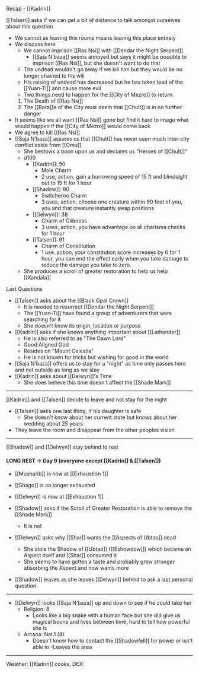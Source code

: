 Recap - [[Kadrin]]

[[Talsen]] asks if we can get a bit of distance to talk amongst ourselves about this question
- We cannot as leaving this rooms means leaving this place entirely
- We discuss here
	- We cannot imprison [[Ras Nsi]] with [[Dendar the Night Serpent]]
		- [[Saja N’baza]] seems annoyed but says it might be possible to imprison [[Ras Nsi]], but she doesn't want to do that
	- The undead wouldn't go away if we kill him but they would be no longer chained to his will
	- His raising of undead has decreased but he has taken lead of the [[Yuan-Ti]] and cause more evil
	- Two things need to happen for the [[City of Mezro]] to return. 
	1. The Death of [[Ras Nsi]]
	2. The [[Bara]]e of the City must deem that [[Chult]] is in no further danger
- It seems like we all want [[Ras Nsi]] gone but find it hard to image what would happen if the [[City of Mezro]] would come back
- We agree to kill [[Ras Nsi]]
- [[Saja N’baza]] assures us that [[Chult]] has never seen much inter-city conflict aside from [[Omu]]
	- She bestows a boon upon us and declares us "Heroes of [[Chult]]"
	- d100
		- [[Kadrin]]: 50
			- Mole Charm
			- 2 use, action, gain a burrowing speed of 15 ft and blindsight out to 15 ft for 1 hour
		- [[Shadow]]: 80
			- Switcheroo Charm
			- 3 uses, action, choose one creature within 90 feet of you, you and that creature instantly swap positions
		- [[Delwyn]]: 38
			- Charm of Glibness
			- 3 uses, action, you have advantage on all charisma checks for 1 hour
		- [[Talsen]]: 91
			- Charm of Constitution
			- 1 use, action, your constitution score increases by 6 for 1 hour, you can end the effect early when you take damage to reduce the damage you take to zero.
	- She produces a scroll of greater restoration to help us help [[Xandala]]

Last Questions
- [[Talsen]] asks about the [[Black Opal Crown]]
	- It is needed to resurrect [[Dendar the Night Serpent]]
	- The [[Yuan-Ti]] have found a group of adventurers that were searching for it
	- She doesn't know its origin, location or purpose
- [[Kadrin]] asks if she knows anything important about [[Lathender]]
	- He is also referred to as "The Dawn Lord"
	- Good Aligned God
	- Resides on "Mount Celestia"
	- He is not known for tricks but wishing for good in the world
- [[Saja N’baza]] offers us to stay for a "night" as time only passes here and not outside as long as we stay
- [[Kadrin]] asks about [[Delwyn]]'s Time
	- She does believe this time doesn't affect the [[Shade Mark]]

---
[[Kadrin]] and [[Talsen]] decide to leave and not stay for the night
- [[Talsen]] asks one last thing, if his daughter is safe
	- She doesn't know about her current state but knows about her wedding about 25 years
- They leave the room and disappear from the other peoples vision

---
[[Shadow]] and [[Delwyn]] stay behind to rest
#### LONG REST -> Day 9 (everyone except [[Kadrin]] & [[Talsen]])
- [[Musharib]] is now at [[Exhaustion 1]]
- [[Shago]] is no longer exhausted
- [[Delwyn]] is now at [[Exhaustion 1]]

- [[Shadow]] asks if the Scroll of Greater Restoration is able to remove the [[Shade Mark]]
	- It is not
- [[Delwyn]] asks why [[Shar]] wants the [[Aspects of Ubtao]] dead
	- She stole the Shadow of [[Ubtao]] ([[Eshowdow]]) which became an Aspect itself and [[Shar]] consumed it
	- She seems to have gotten a taste and probably grew stronger absorbing the Aspect and now wants more
- [[Shadow]] leaves as she leaves [[Delwyn]] behind to ask a last personal question
---
- [[Delwyn]] looks [[Saja N’baza]] up and down to see if he could take her
	- Religion: 8
		- Looks like a big snake with a human face but she did give us magical boons and lives between time, hard to tell how powerful she is
	- Arcana: Nat.1 (4)
		- Doesn't know how to contact the [[Shadowfell]] for power or isn't able to
	-Leaves the area
---


Weather:
[[Kadrin]] cooks, DEX: 
